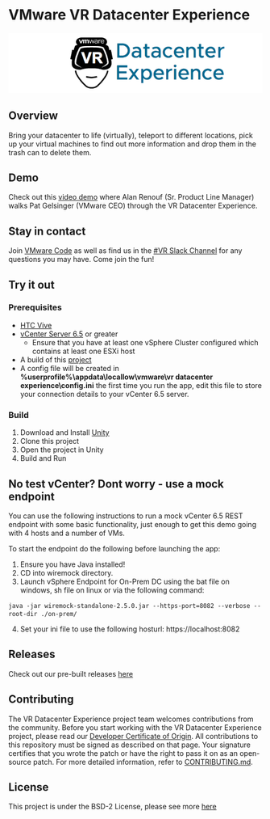 # VMware VR Datacenter Experience

![VRDCEX](VR-DC-EX_Logo.png "VRDCEX")

## Overview
Bring your datacenter to life (virtually), teleport to different locations, pick up your virtual machines to find out more information and drop them in the trash can to delete them.

## Demo
Check out this [video demo](https://www.youtube.com/watch?v=jOpsBClEuNs&feature=youtu.be&t=47m39s) where Alan Renouf (Sr. Product Line Manager) walks Pat Gelsinger (VMware CEO) through the VR Datacenter Experience.

## Stay in contact
Join [VMware Code](https://code.vmware.com/join) as well as find us in the [#VR Slack Channel](https://vmwarecode.slack.com/messages/VR) for any questions you may have. Come join the fun!

## Try it out

### Prerequisites

* [HTC Vive](https://www.vive.com/us/)
* [vCenter Server 6.5](https://my.vmware.com/web/vmware/info/slug/datacenter_cloud_infrastructure/vmware_vsphere/6_5) or greater
    * Ensure that you have at least one vSphere Cluster configured which contains at least one ESXi host
* A build of this [project](https://github.com/vmware/vr-dc-ex/releases)
* A config file will be created in **%userprofile%\appdata\locallow\vmware\vr datacenter experience\config.ini** the first time you run the app, edit this file to store your connection details to your vCenter 6.5 server.

### Build

1. Download and Install [Unity](https://unity3d.com/)
2. Clone this project
3. Open the project in Unity
4. Build and Run

## No test vCenter? Dont worry - use a mock endpoint
You can use the following instructions to run a mock vCenter 6.5 REST endpoint with some basic functionality, just enough to get this demo going with 4 hosts and a number of VMs.

To start the endpoint do the following before launching the app:

1. Ensure you have Java installed!
2. CD into wiremock directory.
3. Launch vSphere Endpoint for On-Prem DC using the bat file on windows, sh file on linux or via the following command:

```
java -jar wiremock-standalone-2.5.0.jar --https-port=8082 --verbose --root-dir ./on-prem/
```

4. Set your ini file to use the following hosturl: https://localhost:8082

## Releases
Check out our pre-built releases [here](https://github.com/vmware/vr-dc-ex/releases)

## Contributing

The VR Datacenter Experience project team welcomes contributions from the community. Before you start working with the VR Datacenter Experience project, please read our [Developer Certificate of Origin](https://cla.vmware.com/dco). All contributions to this repository must be signed as described on that page. Your signature certifies that you wrote the patch or have the right to pass it on as an open-source patch. For more detailed information, refer to [CONTRIBUTING.md](CONTRIBUTING.md).

## License

This project is under the BSD-2 License, please see more [here](https://github.com/vmware/vr-dc-ex/blob/master/LICENSE.txt)
